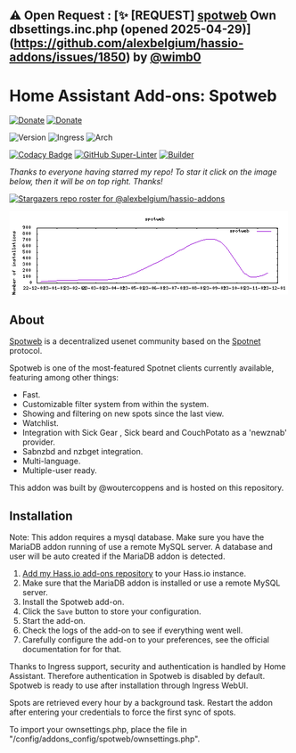 ## &#9888; Open Request : [✨ [REQUEST] [spotweb] Own dbsettings.inc.php (opened 2025-04-29)](https://github.com/alexbelgium/hassio-addons/issues/1850) by [@wimb0](https://github.com/wimb0)
# Home Assistant Add-ons: Spotweb

[![Donate][donation-badge]](https://www.buymeacoffee.com/alexbelgium)
[![Donate][paypal-badge]](https://www.paypal.com/donate/?hosted_button_id=DZFULJZTP3UQA)

![Version](https://img.shields.io/badge/dynamic/json?label=Version&query=%24.version&url=https%3A%2F%2Fraw.githubusercontent.com%2Falexbelgium%2Fhassio-addons%2Fmaster%2Fspotweb%2Fconfig.json)
![Ingress](https://img.shields.io/badge/dynamic/json?label=Ingress&query=%24.ingress&url=https%3A%2F%2Fraw.githubusercontent.com%2Falexbelgium%2Fhassio-addons%2Fmaster%2Fspotweb%2Fconfig.json)
![Arch](https://img.shields.io/badge/dynamic/json?color=success&label=Arch&query=%24.arch&url=https%3A%2F%2Fraw.githubusercontent.com%2Falexbelgium%2Fhassio-addons%2Fmaster%2Fspotweb%2Fconfig.json)

[![Codacy Badge](https://app.codacy.com/project/badge/Grade/9c6cf10bdbba45ecb202d7f579b5be0e)](https://www.codacy.com/gh/alexbelgium/hassio-addons/dashboard?utm_source=github.com&utm_medium=referral&utm_content=alexbelgium/hassio-addons&utm_campaign=Badge_Grade)
[![GitHub Super-Linter](https://img.shields.io/github/actions/workflow/status/alexbelgium/hassio-addons/weekly-supelinter.yaml?label=Lint%20code%20base)](https://github.com/alexbelgium/hassio-addons/actions/workflows/weekly-supelinter.yaml)
[![Builder](https://img.shields.io/github/actions/workflow/status/alexbelgium/hassio-addons/onpush_builder.yaml?label=Builder)](https://github.com/alexbelgium/hassio-addons/actions/workflows/onpush_builder.yaml)

[donation-badge]: https://img.shields.io/badge/Buy%20me%20a%20coffee%20(no%20paypal)-%23d32f2f?logo=buy-me-a-coffee&style=flat&logoColor=white
[paypal-badge]: https://img.shields.io/badge/Buy%20me%20a%20coffee%20with%20Paypal-0070BA?logo=paypal&style=flat&logoColor=white

_Thanks to everyone having starred my repo! To star it click on the image below, then it will be on top right. Thanks!_

[![Stargazers repo roster for @alexbelgium/hassio-addons](https://raw.githubusercontent.com/alexbelgium/hassio-addons/master/.github/stars2.svg)](https://github.com/alexbelgium/hassio-addons/stargazers)

![downloads evolution](https://raw.githubusercontent.com/alexbelgium/hassio-addons/master/spotweb/stats.png)

## About

[Spotweb][spotweb] is a decentralized usenet community based on the [Spotnet][spotnet] protocol.

Spotweb is one of the most-featured Spotnet clients currently available, featuring among other things:

- Fast.
- Customizable filter system from within the system.
- Showing and filtering on new spots since the last view.
- Watchlist.
- Integration with Sick Gear , Sick beard and CouchPotato as a 'newznab' provider.
- Sabnzbd and nzbget integration.
- Multi-language.
- Multiple-user ready.

This addon was built by @woutercoppens and is hosted on this repository.

## Installation

Note: This addon requires a mysql database. Make sure you have the MariaDB addon running of use a remote MySQL server.
A database and user will be auto created if the MariaDB addon is detected.

1. [Add my Hass.io add-ons repository][repository] to your Hass.io instance.
1. Make sure that the MariaDB addon is installed or use a remote MySQL server.
1. Install the Spotweb add-on.
1. Click the `Save` button to store your configuration.
1. Start the add-on.
1. Check the logs of the add-on to see if everything went well.
1. Carefully configure the add-on to your preferences, see the official documentation for for that.

Thanks to Ingress support, security and authentication is handled by Home Assistant. Therefore authentication in Spotweb is disabled by default. Spotweb is ready to use after installation through Ingress WebUI.

Spots are retrieved every hour by a background task.
Restart the addon after entering your credentials to force the first sync of spots.

To import your ownsettings.php, place the file in "/config/addons_config/spotweb/ownsettings.php".

[repository]: https://github.com/alexbelgium/hassio-addons
[spotnet]: https://github.com/spotnet/spotnet/wiki
[spotweb]: https://github.com/spotweb/spotweb
